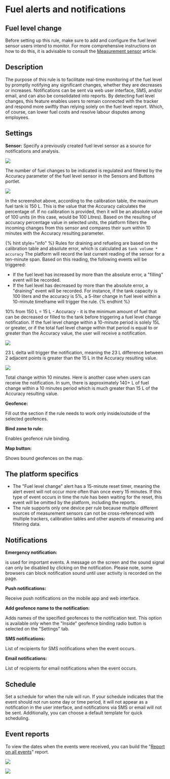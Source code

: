 # Fuel alerts and notifications

## Fuel level change

Before setting up this rule, make sure to add and configure the fuel level sensor users intend to monitor. For more comprehensive instructions on how to do this, it is advisable to consult the [Measurement sensor](https://docs.navixy.com/user-guide/measurement-sensor) article.

## Description

The purpose of this rule is to facilitate real-time monitoring of the fuel level by promptly notifying any significant changes, whether they are decreases or increases. Notifications can be sent via web user interface, SMS, and/or email, and can also be consolidated into reports. By detecting fuel level changes, this feature enables users to remain connected with the tracker and respond more swiftly than relying solely on the fuel level report. Which, of course, can lower fuel costs and resolve labour disputes among employees.

## Settings

**Sensor:** Specify a previously created fuel level sensor as a source for notifications and analysis.

![](https://www.navixy.com/wp-content/uploads/2023/07/image-20230711-085949.png)

The number of fuel changes to be indicated is regulated and filtered by the Accuracy parameter of the fuel level sensor in the Sensors and Buttons portlet.

![](https://www.navixy.com/wp-content/uploads/2023/07/image-20230711-085906.png)

In the screenshot above, according to the calibration table, the maximum fuel tank is 150 L. This is the value that the Accuracy calculates the percentage of. If no calibration is provided, then it will be an absolute value of 100 units (in this case, would be 100 Litres). Based on the resulting of accuracy percentage value in selected units, the platform filters the incoming changes from this sensor and compares their sum within 10 minutes with the Accuracy resulting parameter.

{% hint style="info" %}
Rules for draining and refueling are based on the calibration table and absolute error, which is calculated as `tank volume * accuracy` The platform will record the last current reading of the sensor for a ten-minute span. Based on this reading, the following events will be triggered:

* If the fuel level has increased by more than the absolute error, a "filling" event will be recorded.
* If the fuel level has decreased by more than the absolute error, a "draining" event will be recorded. For instance, if the tank capacity is 100 liters and the accuracy is 5%, a 5-liter change in fuel level within a 10-minute timeframe will trigger the rule.
{% endhint %}

10% from 150 L = 15 L - Accuracy - it is the minimum amount of fuel that can be decreased or filled to the tank before triggering a fuel level change notification. If the fuel level change within a 10-minute period is solely 15L or greater, or if the total fuel level change within that period is equal to or greater than the Accuracy value, the user will receive a notification.

![](https://www.navixy.com/wp-content/uploads/2023/07/image-20230711-090058.png)

23 L delta will trigger the notification, meaning the 23 L difference between 2 adjacent points is greater than the 15 L in the Accuracy resulting value.

![](https://www.navixy.com/wp-content/uploads/2023/07/image-20230711-090110.png)

Total change within 10 minutes. Here is another case when users can receive the notification. In sum, there is approximately 140+ L of fuel change within a 10 minutes period which is much greater than 15 L of the Accuracy resulting value.

**Geofence:**

Fill out the section if the rule needs to work only inside/outside of the selected geofences.

**Bind zone to rule:**

Enables geofence rule binding.

**Map button:**

Shows bound geofences on the map.

## The platform specifics

* The "Fuel level change" alert has a 15-minute reset timer, meaning the alert event will not occur more often than once every 15 minutes. If this type of event occurs in time the rule has been waiting for the reset, this event will be omitted by the platform, including the reports.
* The rule supports only one device per rule because multiple different sources of measurement sensors can not be cross-referenced with multiple trackers, calibration tables and other aspects of measuring and filtering data.

## Notifications

**Emergency notification:**

is used for important events. A message on the screen and the sound signal can only be disabled by clicking on the notification. Please note, some browsers can block notification sound until user activity is recorded on the page.

**Push notifications:**

Receive push notifications on the mobile app and web interface.

**Add geofence name to the notification:**

Adds names of the specified geofences to the notification text. This option is available only when the "Inside" geofence binding radio button is selected on the "Settings" tab.

**SMS notifications:**

List of recipients for SMS notifications when the event occurs.

**Email notifications:**

List of recipients for email notifications when the event occurs.

## Schedule

Set a schedule for when the rule will run. If your schedule indicates that the event should not run some day or time period, it will not appear as a notification in the user interface, and notifications via SMS or email will not be sent. Additionally, you can choose a default template for quick scheduling.

## Event reports

To view the dates when the events were received, you can build the "[Report on all events](https://docs.navixy.com/user-guide/report-on-all-events)" report.

![](https://www.navixy.com/wp-content/uploads/2023/07/image-20230711-090501.png)

![](https://www.navixy.com/wp-content/uploads/2023/07/image-20230711-090518.png)
